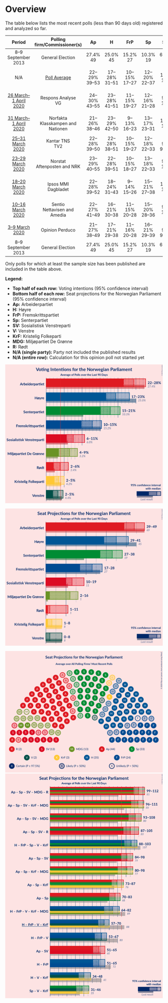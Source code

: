 # Overview

The table below lists the most recent polls (less than 90 days old) registered and analyzed so far.

| Period     | Polling firm/Commissioner(s) | Ap | H | FrP | Sp | SV | V | KrF | MDG | R |
|:----------:|:----------------------------:|:--:|:--:|:--:|:--:|:--:|:--:|:--:|:--:|:--:|
| 8–9 September 2013 | General Election | 27.4% <br> 49 | 25.0% <br> 45 | 15.2% <br> 27 | 10.3% <br> 19 | 6.0% <br> 11 | 4.4% <br> 8 | 4.2% <br> 8 | 3.2% <br> 1 | 2.4% <br> 1 |
| N/A | [Poll Average](average.html) | 22–29% <br> 39–53 | 17–28% <br> 31–51 | 10–15% <br> 17–27 | 12–20% <br> 22–37 | 6–10% <br> 10–18 | 2–5% <br> 0–8 | 2–5% <br> 0–9 | 3–8% <br> 1–15 | 2–6% <br> 1–10 |
| [26 March–1 April 2020](2020-04-01-ResponsAnalyse.html) | Respons Analyse <br> VG | 24–30% <br> 43–55 | 23–28% <br> 41–51 | 11–15% <br> 19–27 | 12–16% <br> 21–28 | 6–9% <br> 11–16 | 2–4% <br> 1–2 | 2–4% <br> 0–8 | 3–6% <br> 1–9 | 3–5% <br> 1–8 |
| [31 March–1 April 2020](2020-04-01-Norfakta.html) | Norfakta <br> Klasskampen and Nationen | 21–26% <br> 38–46 | 23–29% <br> 42–50 | 9–13% <br> 16–23 | 13–17% <br> 23–31 | 7–11% <br> 14–19 | 2–5% <br> 1–8 | 3–6% <br> 1–10 | 4–7% <br> 2–12 | 2–4% <br> 1–2 |
| [25–31 March 2020](2020-03-31-KantarTNS.html) | Kantar TNS <br> TV2 | 22–28% <br> 39–50 | 22–28% <br> 38–51 | 10–15% <br> 19–27 | 12–18% <br> 22–33 | 5–9% <br> 9–16 | 1–4% <br> 0–2 | 3–6% <br> 1–10 | 3–6% <br> 1–11 | 3–6% <br> 1–9 |
| [23–29 March 2020](2020-03-29-Norstat.html) | Norstat <br> Aftenposten and NRK | 23–29% <br> 40–55 | 22–28% <br> 39–51 | 10–15% <br> 18–27 | 13–18% <br> 22–33 | 6–9% <br> 10–17 | 2–5% <br> 1–9 | 2–4% <br> 0–7 | 3–5% <br> 1–10 | 3–5% <br> 1–10 |
| [18–20 March 2020](2020-03-20-IpsosMMI.html) | Ipsos MMI <br> Dagbladet | 22–28% <br> 39–52 | 18–24% <br> 31–43 | 9–14% <br> 15–26 | 15–21% <br> 27–38 | 7–11% <br> 12–20 | 2–4% <br> 0–7 | 2–5% <br> 1–9 | 3–6% <br> 1–11 | 3–7% <br> 2–11 |
| [10–16 March 2020](2020-03-16-Sentio.html) | Sentio <br> Nettavisen and Amedia | 22–27% <br> 41–49 | 16–21% <br> 30–38 | 11–15% <br> 20–28 | 15–20% <br> 28–36 | 6–9% <br> 11–16 | 2–5% <br> 1–8 | 2–5% <br> 1–8 | 6–9% <br> 11–16 | 2–4% <br> 1–2 |
| [3–9 March 2020](2020-03-09-OpinionPerduco.html) | Opinion Perduco | 21–27% <br> 38–49 | 17–21% <br> 29–38 | 11–16% <br> 20–28 | 16–21% <br> 29–39 | 5–9% <br> 9–16 | 3–5% <br> 2–8 | 2–4% <br> 0–7 | 5–8% <br> 9–15 | 3–5% <br> 1–9 |
| 8–9 September 2013 | General Election | 27.4% <br> 49 | 25.0% <br> 45 | 15.2% <br> 27 | 10.3% <br> 19 | 6.0% <br> 11 | 4.4% <br> 8 | 4.2% <br> 8 | 3.2% <br> 1 | 2.4% <br> 1 |

Only polls for which at least the sample size has been published are included in the table above.

**Legend:**
+ **Top half of each row:** Voting intentions (95% confidence interval)
+ **Bottom half of each row:** Seat projections for the Norwegian Parliament (95% confidence interval)
+ **Ap:** Arbeiderpartiet
+ **H:** Høyre
+ **FrP:** Fremskrittspartiet
+ **Sp:** Senterpartiet
+ **SV:** Sosialistisk Venstreparti
+ **V:** Venstre
+ **KrF:** Kristelig Folkeparti
+ **MDG:** Miljøpartiet De Grønne
+ **R:** Rødt
+ **N/A (single party):** Party not included the published results
+ **N/A (entire row):** Calculation for this opinion poll not started yet


![Graph with voting intentions not yet produced](average.png "Voting Intentions")

![Graph with seats not yet produced](average-seats.png "Seats")

![Graph with seating plan not yet produced](average-seating-plan.png "Seating Plan")
![Graph with coalitions seats not yet produced](average-coalitions-seats.png "Coalitions Seats")
